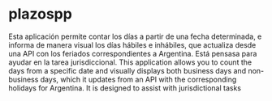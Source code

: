 # plazospp
Esta aplicación permite contar los días a partir de una fecha determinada, e informa de manera visual los días hábiles e inhábiles, que actualiza desde una API con los feriados correspondientes a Argentina. Está pensasa para ayudar en la tarea jurisdiccional.
This application allows you to count the days from a specific date and visually displays both business days and non-business days, which it updates from an API with the corresponding holidays for Argentina. It is designed to assist with jurisdictional tasks
